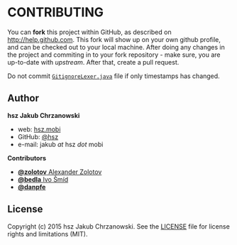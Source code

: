 CONTRIBUTING
============

You can **fork** this project within GitHub, as described on http://help.github.com.
This fork will show up on your own github profile, and can be checked out to your local machine.
After doing any changes in the project and commiting in to your fork repository - make sure, you are up-to-date
with *upstream*. After that, create a pull request.

Do not commit [`GitignoreLexer.java`](./src/mobi/hsz/idea/gitignore/lexer/GitignoreLexer.java) file if only timestamps has changed.

Author
------

**hsz Jakub Chrzanowski**

- web: [hsz.mobi](http://hsz.mobi)
- GitHub: [@hsz](http://github.com/hsz)
- e-mail: jakub *at* hsz *dot* mobi

**Contributors**

- [**@zolotov** Alexander Zolotov](https://github.com/zolotov)
- [**@bedla** Ivo Šmíd](https://github.com/bedla)
- [**@danpfe**](https://github.com/danpfe)

License
-------

Copyright (c) 2015 hsz Jakub Chrzanowski. See the [LICENSE](./LICENSE) file for license rights and limitations (MIT).
